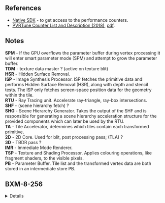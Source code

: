 
## References

* [Native SDK](https://github.com/powervr-graphics/Native_SDK) - to get access to the performance counters.
* [PVRTune Counter List and Description (2018)](https://cdn.imgtec.com/sdk-documentation/PVRTune.Counter%20List%20and%20Description.pdf), [pdf](../pdf/PVRTune_Counter_List_and_Description.pdf).

## Notes

**SPM** - If the GPU overflows the parameter buffer during vertex processing it will enter smart parameter mode (SPM) and attempt to grow the parameter buffer.<br/>
**TDM** - texture data master ? (active on texture blit)<br/>
**HSR** - Hidden Surface Removal.<br/>
**ISP** - Image Synthesis Processor. ISP fetches the primitive data and performs Hidden Surface Removal (HSR), along with depth and stencil tests. The ISP only fetches screen-space position data for the geometry within the tile.<br/>
**RTU** - Ray Tracing unit. Accelerate ray-triangle, ray-box intersections.<br/>
**SHF** - (scene hierarchy fetch) ?<br/>
**SHG** - Scene Hierarchy Generator. Takes the output of the SHF and is responsible for generating a scene hierarchy acceleration structure for the provided components which can later be used by the RTU.<br/>
**TA** - Tile Accelerator, determines which tiles contain each transformed primitive.<br/>
**2D** - 2D Core. Used for blit, post processing pass; (TLA) ?<br/>
**3D** - TBDR pass ?<br/>
**IMR** - Immediate Mode Renderer.<br/>
**TSP** - Texture and Shading Processor. Applies colouring operations, like fragment shaders, to the visible pixels.<br/>
**PB** - Parameter Buffer. Tile list and the transformed vertex data are both stored in an intermediate store PB.<br/>


## BXM-8-256

<details>

```
Frame time
Frames per second (FPS)
Geometry  active
Geometry  time per frame
Geometry  time
GPU clock speed
GPU memory interface load
GPU memory read bytes per second
GPU memory total bytes per second
GPU memory write bytes per second
Renderer active
Renderer time per frame
Renderer time
SPM active
TDM active
TDM time per frame
TDM time
Tiler/Triangle ratio
Tiler/Triangles input per frame
Tiler/Triangles input per second
Tiler/Triangles output per frame
Tiler/Triangles output per second
Tiler/Vertices per triangle
Renderer/HSR efficiency
Renderer/ISP pixel load
Renderer/ISP tiles in flight
Shader/Compute kernels per frame
Shader/Compute kernels per second
Shader/Cycles per compute kernel
Shader/Cycles per pixel
Shader/Cycles per vertex
Shader/Pipelines starved
Shader/Primary ALU Pipeline starved
Shader/Processing load: compute
Shader/Processing load: pixel
Shader/Processing load: vertex
Shader/Register overload: pixel
Shader/Register overload: vertex
Shader/Shaded pixels per frame
Shader/Shaded pixels per second
Shader/Shaded vertices per frame
Shader/Shaded vertices per second
Shader/Shader processing load
Texturing/Texture fetches per pixel
Texturing/Texture filter cycles per fetch
Texturing/Texture filter input load
Texturing/Texture filter load
Texturing/Texture read cycles per fetch
Texturing/Texture read stall
```
</details>
